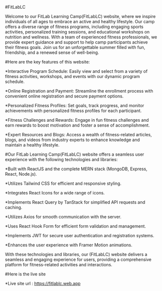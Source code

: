 #FitLabLC

Welcome to our FitLab Learning Camp(FitLabLC) website, where we inspire individuals of all ages to embrace an active and healthy lifestyle. Our camp offers a diverse range of fitness programs, including engaging sports activities, personalized training sessions, and educational workshops on nutrition and wellness. With a team of experienced fitness professionals, we provide expert guidance and support to help camp participants achieve their fitness goals. Join us for an unforgettable summer filled with fun, friendship, and a renewed sense of well-being.

#Here are the key features of this website:

*Interactive Program Schedule: Easily view and select from a variety of fitness activities, workshops, and events with our dynamic program schedule.

*Online Registration and Payment: Streamline the enrollment process with convenient online registration and secure payment options.

*Personalized Fitness Profiles: Set goals, track progress, and monitor achievements with personalized fitness profiles for each participant.

*Fitness Challenges and Rewards: Engage in fun fitness challenges and earn rewards to boost motivation and foster a sense of accomplishment.

*Expert Resources and Blogs: Access a wealth of fitness-related articles, blogs, and videos from industry experts to enhance knowledge and maintain a healthy lifestyle.

#Our FitLab Learning Camp(FitLabLC) website offers a seamless user experience with the following technologies and libraries:

*Built with ReactJS and the complete MERN stack (MongoDB, Express, React, Node.js).

*Utilizes Tailwind CSS for efficient and responsive styling.

*Integrates React Icons for a wide range of icons.

*Implements React Query by TanStack for simplified API requests and caching.

*Utilizes Axios for smooth communication with the server.

*Uses React Hook Form for efficient form validation and management.

*Implements JWT for secure user authentication and registration systems.

*Enhances the user experience with Framer Motion animations.

With these technologies and libraries, our (FitLabLC) website delivers a seamless and engaging experience for users, providing a comprehensive platform for fitness-related activities and interactions.

#Here is the live site
 
*Live site url : https://fitlablc.web.app